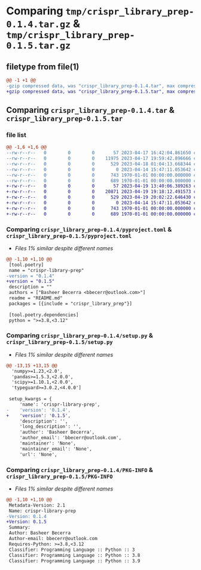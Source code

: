 # Comparing `tmp/crispr_library_prep-0.1.4.tar.gz` & `tmp/crispr_library_prep-0.1.5.tar.gz`

## filetype from file(1)

```diff
@@ -1 +1 @@
-gzip compressed data, was "crispr_library_prep-0.1.4.tar", max compression
+gzip compressed data, was "crispr_library_prep-0.1.5.tar", max compression
```

## Comparing `crispr_library_prep-0.1.4.tar` & `crispr_library_prep-0.1.5.tar`

### file list

```diff
@@ -1,6 +1,6 @@
--rw-r--r--   0        0        0       57 2023-04-17 16:42:04.861650 crispr_library_prep-0.1.4/crispr_library_prep/__init__.py
--rw-r--r--   0        0        0    11975 2023-04-17 19:59:42.896666 crispr_library_prep-0.1.4/crispr_library_prep/CrisprLibraryPrep.py
--rw-r--r--   0        0        0      529 2023-04-18 01:04:13.668344 crispr_library_prep-0.1.4/pyproject.toml
--rw-r--r--   0        0        0        0 2023-04-14 15:47:11.053642 crispr_library_prep-0.1.4/README.md
--rw-r--r--   0        0        0      743 1970-01-01 00:00:00.000000 crispr_library_prep-0.1.4/setup.py
--rw-r--r--   0        0        0      689 1970-01-01 00:00:00.000000 crispr_library_prep-0.1.4/PKG-INFO
+-rw-r--r--   0        0        0       57 2023-04-19 13:40:06.389263 crispr_library_prep-0.1.5/crispr_library_prep/__init__.py
+-rw-r--r--   0        0        0    20871 2023-04-19 19:18:12.491573 crispr_library_prep-0.1.5/crispr_library_prep/CrisprLibraryPrep.py
+-rw-r--r--   0        0        0      529 2023-04-19 20:02:22.646430 crispr_library_prep-0.1.5/pyproject.toml
+-rw-r--r--   0        0        0        0 2023-04-14 15:47:11.053642 crispr_library_prep-0.1.5/README.md
+-rw-r--r--   0        0        0      743 1970-01-01 00:00:00.000000 crispr_library_prep-0.1.5/setup.py
+-rw-r--r--   0        0        0      689 1970-01-01 00:00:00.000000 crispr_library_prep-0.1.5/PKG-INFO
```

### Comparing `crispr_library_prep-0.1.4/pyproject.toml` & `crispr_library_prep-0.1.5/pyproject.toml`

 * *Files 1% similar despite different names*

```diff
@@ -1,10 +1,10 @@
 [tool.poetry]
 name = "crispr-library-prep"
-version = "0.1.4"
+version = "0.1.5"
 description = ""
 authors = ["Basheer Becerra <bbecerr@outlook.com>"]
 readme = "README.md"
 packages = [{include = "crispr_library_prep"}]
 
 [tool.poetry.dependencies]
 python = ">=3.8,<3.12"
```

### Comparing `crispr_library_prep-0.1.4/setup.py` & `crispr_library_prep-0.1.5/setup.py`

 * *Files 1% similar despite different names*

```diff
@@ -13,15 +13,15 @@
  'numpy>=1.23,<2.0',
  'pandas>=1.5.3,<2.0.0',
  'scipy>=1.10.1,<2.0.0',
  'typeguard>=3.0.2,<4.0.0']
 
 setup_kwargs = {
     'name': 'crispr-library-prep',
-    'version': '0.1.4',
+    'version': '0.1.5',
     'description': '',
     'long_description': '',
     'author': 'Basheer Becerra',
     'author_email': 'bbecerr@outlook.com',
     'maintainer': 'None',
     'maintainer_email': 'None',
     'url': 'None',
```

### Comparing `crispr_library_prep-0.1.4/PKG-INFO` & `crispr_library_prep-0.1.5/PKG-INFO`

 * *Files 1% similar despite different names*

```diff
@@ -1,10 +1,10 @@
 Metadata-Version: 2.1
 Name: crispr-library-prep
-Version: 0.1.4
+Version: 0.1.5
 Summary: 
 Author: Basheer Becerra
 Author-email: bbecerr@outlook.com
 Requires-Python: >=3.8,<3.12
 Classifier: Programming Language :: Python :: 3
 Classifier: Programming Language :: Python :: 3.8
 Classifier: Programming Language :: Python :: 3.9
```

